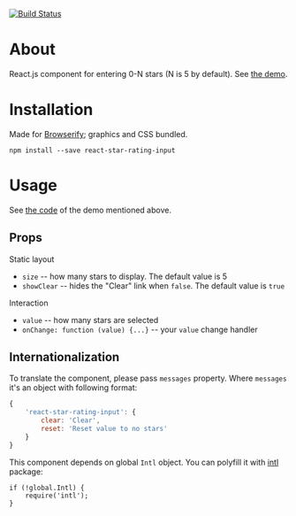 [![Build Status](https://travis-ci.org/ikr/react-star-rating-input.svg?branch=master)](https://travis-ci.org/ikr/react-star-rating-input)

# About

React.js component for entering 0-N stars (N is 5 by default). See
[the demo](http://ikr.su/h/react-star-rating-input/demo.html).

# Installation

Made for [Browserify](http://browserify.org/); graphics and CSS bundled.

    npm install --save react-star-rating-input

# Usage

See [the code](https://github.com/ikr/react-star-rating-input/blob/master/demo.js) of the demo
mentioned above.

## Props

Static layout

* `size` -- how many stars to display. The default value is 5
* `showClear` -- hides the "Clear" link when `false`. The default value is `true`

Interaction

* `value` -- how many stars are selected
* `onChange: function (value) {...}` -- your `value` change handler

## Internationalization

To translate the component, please pass `messages` property.
Where `messages` it's an object with following format:

```js
{
    'react-star-rating-input': {
        clear: 'Clear',
        reset: 'Reset value to no stars'
    }
}
```

This component depends on global `Intl` object. You can polyfill it with [intl](https://github.com/andyearnshaw/Intl.js) package:

```
if (!global.Intl) {
    require('intl');
}
```
